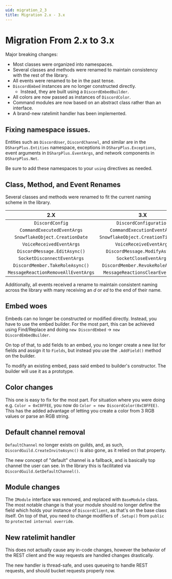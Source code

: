 ```yaml
---
uid: migration_2_3
title: Migration 2.x - 3.x
---
```


# Migration From 2.x to 3.x

Major breaking changes:

 * Most classes were organized into namespaces.
 * Several classes and methods were renamed to maintain consistency with the rest of the library.
 * All events were renamed to be in the past tense.
 * `DiscordEmbed` instances are no longer constructed directly. 
   * Instead, they are built using a `DiscordEmbedBuilder`.
 * All colors are now passed as instances of `DiscordColor`.
 * Command modules are now based on an abstract class rather than an interface.
 * A brand-new ratelimit handler has been implemented.

## Fixing namespace issues.
Entities such as `DiscordUser`, `DiscordChannel`, and similar are in the `DSharpPlus.Entities` namespace, exceptions in `DSharpPlus.Exceptions`,
event arguments in `DSharpPlus.EventArgs`, and network components in `DSharpPlus.Net`.

Be sure to add these namespaces to your `using` directives as needed.

## Class, Method, and Event Renames

Several classes and methods were renamed to fit the current naming scheme in the library.

2.X|3.X|
:---:|:---:
`DiscordConfig`|`DiscordConfiguration`
`CommandExecutedEventArgs`|`CommandExecutionEventArgs`
`SnowflakeObject.CreationDate`|`SnowflakeObject.CreationTimestamp`
`VoiceReceivedEventArgs`|`VoiceReceiveEventArgs`
`DiscordMessage.EditAsync()`|`DiscordMessage.ModifyAsync()`
`SocketDisconnectEventArgs`|`SocketCloseEventArgs`
`DiscordMember.TakeRoleAsync()`|`DiscordMember.RevokeRoleAsync()`
`MessageReactionRemoveAllEventArgs`|`MessageReactionsClearEventArgs`
 
Additionally, all events received a rename to maintain consistent naming across the library with many receiving an *d* or *ed* to the end of their name.



## Embed woes

Embeds can no longer be constructed or modified directly. Instead, you have to use the embed builder. For the most part, this 
can be achieved using Find/Replace and doing `new DiscordEmbed` -> `new DiscordEmbedBuilder`.

On top of that, to add fields to an embed, you no longer create a new list for fields and assign it to `Fields`, but instead 
you use the `.AddField()` method on the builder.

To modify an existing embed, pass said embed to builder's constructor. The builder will use it as a prototype.

## Color changes

This one is easy to fix for the most part. For situation where you were doing e.g. `Color = 0xC0FFEE`, you now do 
`Color = new DiscordColor(0xC0FFEE)`. This has the added advantage of letting you create a color from 3 RGB values or parse 
an RGB string.

## Default channel removal

`DefaultChannel` no longer exists on guilds, and, as such, `DiscordGuild.CreateInviteAsync()` is also gone, as it relied on 
that property.

The new concept of "default" channel is a fallback, and is basically top channel the user can see. In the library this is 
facilitated via `DiscordGuild.GetDefaultChannel()`.

## Module changes

The `IModule` interface was removed, and replaced with `BaseModule` class. The most notable change is that your module should 
no longer define the field which holds your instance of `DiscordClient`, as that's on the base class itself. On top of that, 
you need to change modifiers of `.Setup()` from `public` to `protected internal override`.

## New ratelimit handler

This does not actually cause any in-code changes, however the behavior of the REST client and the way requests are handled 
changes drastically.

The new handler is thread-safe, and uses queueing to handle REST requests, and should bucket requests properly now.

